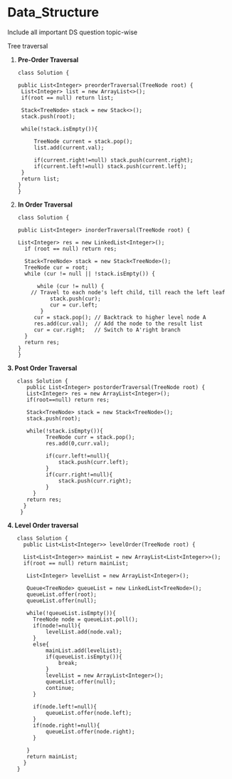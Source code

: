 # Data_Structure
Include all important DS question topic-wise

Tree traversal

1. **Pre-Order Traversal**

  
    
       class Solution {
    
       public List<Integer> preorderTraversal(TreeNode root) {
        List<Integer> list = new ArrayList<>();
        if(root == null) return list;
        
        Stack<TreeNode> stack = new Stack<>();
        stack.push(root);
        
        while(!stack.isEmpty()){
            
            TreeNode current = stack.pop();
            list.add(current.val);
            
            if(current.right!=null) stack.push(current.right);
            if(current.left!=null) stack.push(current.left);
        }
        return list;
       }
       }
  
  
  2. **In Order Traversal**
  

         class Solution {
     
         public List<Integer> inorderTraversal(TreeNode root) {
  
         List<Integer> res = new LinkedList<Integer>();
	       if (root == null) return res;
	
	       Stack<TreeNode> stack = new Stack<TreeNode>();
	       TreeNode cur = root;
	       while (cur != null || !stack.isEmpty()) { 
  
		       while (cur != null) {
             // Travel to each node's left child, till reach the left leaf
			       stack.push(cur);
			       cur = cur.left;				
		        }		 
		      cur = stack.pop(); // Backtrack to higher level node A
		      res.add(cur.val);  // Add the node to the result list
		      cur = cur.right;   // Switch to A'right branch
	       }
	       return res;
         }
         }
  
  **3. Post Order Traversal**
  
       class Solution {
          public List<Integer> postorderTraversal(TreeNode root) {
          List<Integer> res = new ArrayList<Integer>();
          if(root==null) return res;
        
          Stack<TreeNode> stack = new Stack<TreeNode>();
          stack.push(root);
        
          while(!stack.isEmpty()){
                TreeNode curr = stack.pop();
                res.add(0,curr.val);
                
                if(curr.left!=null){
                    stack.push(curr.left);
                }
                if(curr.right!=null){
                    stack.push(curr.right);
                }
            }
          return res;
         }
        }
  
  
  **4. Level Order traversal**
  
       class Solution {
         public List<List<Integer>> levelOrder(TreeNode root) {
        
         List<List<Integer>> mainList = new ArrayList<List<Integer>>();
         if(root == null) return mainList;
        
          List<Integer> levelList = new ArrayList<Integer>();
        
          Queue<TreeNode> queueList = new LinkedList<TreeNode>();
          queueList.offer(root);
          queueList.offer(null);
        
          while(!queueList.isEmpty()){
            TreeNode node = queueList.poll();
            if(node!=null){
                levelList.add(node.val);
            }
            else{
                mainList.add(levelList);
                if(queueList.isEmpty()){
                    break;
                }
                levelList = new ArrayList<Integer>();
                queueList.offer(null);
                continue;
            }
            
            if(node.left!=null){
                queueList.offer(node.left);
            }
            if(node.right!=null){
                queueList.offer(node.right);
            }
            
          }
          return mainList;
         }
       }
